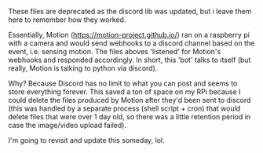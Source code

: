 These files are deprecated as the discord lib was updated, but i leave them here to remember how they worked.

Essentially, Motion (https://motion-project.github.io/) ran on a raspberry pi with a camera and would send webhooks to a discord channel based on the event, i.e. sensing motion.
The files aboves 'listened' for Motion's webhooks and responded accordingly. 
In short, this 'bot' talks to itself (but really, Motion is talking to python via discord).

Why? Because Discord has no limit to what you can post and seems to store everything forever. This saved a ton of space on my RPi because I could delete the files produced by Motion after they'd been sent to discord (this was handled by a separate process (shell script + cron) that would delete files that were over 1 day old, so there was a little retention period in case the image/video upload failed).

I'm going to revisit and update this someday, lol.
